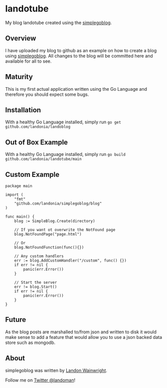 # landotube

My blog landotube created using the [simplegoblog](https://github.com/landonia/simplegoblog).

## Overview

I have uploaded my blog to github as an example on how to create a blog using [simplegoblog](https://github.com/landonia/simplegoblog).
All changes to the blog will be committed here and available for all to see.

## Maturity

This is my first actual application written using the Go Language and therefore you should expect
some bugs. 

## Installation

With a healthy Go Language installed, simply run `go get github.com/landonia/landoblog`

## Out of Box Example
    
With a healthy Go Language installed, simply run `go build github.com/landonia/landotube/main`

## Custom Example
    
	package main

	import (
		"fmt"
		"github.com/landonia/simplegoblog/blog"
	)

	func main() {
		blog := SimpleBlog.Create(directory)
		
		// If you want ot overwrite the NotFound page
		blog.NotFoundPage("page.html")
		
		// Or
		blog.NotFoundFunction(func(){})
		
		// Any custom handlers
		err := blog.AddCustomHandler("/custom", func() {})
		if err != nil {
			panic(err.Error())
		}
		
		// Start the server
		err != blog.Start()
		if err != nil {
			panic(err.Error())
		}
	}
	
## Future

As the blog posts are marshalled to/from json and written to disk it would make sense
to add a feature that would allow you to use a json backed data store such as mongodb.

## About

simplegoblog was written by [Landon Wainwright](https://github.com/landonia). 

Follow me on [Twitter @landoman](http://www.twitter.com/landoman)!
